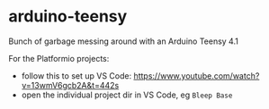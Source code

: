 # arduino-teensy

Bunch of garbage messing around with an Arduino Teensy 4.1

For the Platformio projects:
- follow this to set up VS Code: https://www.youtube.com/watch?v=13wmV6gcb2A&t=442s
- open the individual project dir in VS Code, eg `Bleep Base`

